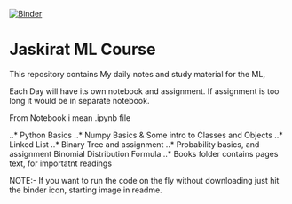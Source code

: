 [![Binder](https://mybinder.org/badge_logo.svg)](https://mybinder.org/v2/gh/dhirajhimani/Jaskerat_ML_Course/master)

# Jaskirat ML Course
This repository contains My daily notes and study material for the ML,

Each Day will have its own notebook and assignment. If assignment is too long it would be in separate notebook.

From Notebook i mean .ipynb file

..* Python  Basics
..* Numpy Basics & Some intro to Classes and Objects
..* Linked List
..* Binary Tree and assignment
..* Probability basics, and assignment Binomial Distribution Formula
..* Books folder contains pages text, for importatnt readings


NOTE:- If you want to run the code on the fly without downloading just hit the binder icon, starting image in readme. 
